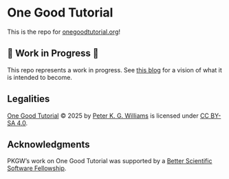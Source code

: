 # One Good Tutorial

This is the repo for [onegoodtutorial.org](https://onegoodtutorial.org/)!


## 🚧 Work in Progress 🚧

This repo represents a work in progress. See [this
blog](https://newton.cx/~peter/2025/one-good-tutorial-plan/) for a vision of
what it is intended to become.


## Legalities

[One Good Tutorial](https://onegoodtutorial.org/) © 2025 by [Peter K. G.
Williams](https://newton.cx/~peter/) is licensed under [CC BY-SA
4.0](https://creativecommons.org/licenses/by-sa/4.0/).


## Acknowledgments

PKGW’s work on One Good Tutorial was supported by a [Better Scientific Software
Fellowship](https://bssw.io/pages/bssw-fellowship-program).
